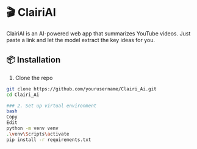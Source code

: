 # 🎬 ClairiAI

ClairiAI is an AI-powered web app that summarizes YouTube videos. Just paste a link and let the model extract the key ideas for you.

## 📦 Installation

1. Clone the repo
```bash
git clone https://github.com/yourusername/Clairi_Ai.git
cd Clairi_Ai

### 2. Set up virtual environment
bash
Copy
Edit
python -m venv venv
.\venv\Scripts\activate
pip install -r requirements.txt
